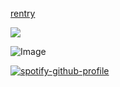 [rentry](https://rentry.co/noizaoba)

![](https://komarev.com/ghpvc/?username=kia-mei&color=d0b2db&style=plastic&label=⠀⠀⠀☆⠀⠀⠀)

![Image](https://github.com/user-attachments/assets/f23d4212-6824-4c0b-b348-1a15da5fd91d)

[![spotify-github-profile](https://spotify-github-profile.kittinanx.com/api/view?uid=hyroggk8b9ttzxus2yv84u5kq&cover_image=true&theme=novatorem&show_offline=true&background_color=121212&interchange=true&bar_color_cover=true&bar_color=53b14f)](https://github.com/kittinan/spotify-github-profile)

